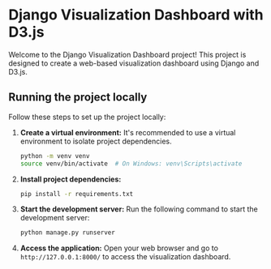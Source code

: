 # Django Visualization Dashboard with D3.js

Welcome to the Django Visualization Dashboard project! This project is designed to create a web-based visualization dashboard using Django and D3.js.

## Running the project locally

Follow these steps to set up the project locally:

1. **Create a virtual environment:**
   It's recommended to use a virtual environment to isolate project dependencies.

   ```bash
   python -m venv venv
   source venv/bin/activate  # On Windows: venv\Scripts\activate
   ```

2. **Install project dependencies:**

   ```bash
   pip install -r requirements.txt
   ```

3. **Start the development server:**
   Run the following command to start the development server:

   ```bash
   python manage.py runserver
   ```

4. **Access the application:**
   Open your web browser and go to `http://127.0.0.1:8000/` to access the visualization dashboard.

